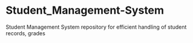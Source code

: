 # Student_Management-System
Student Management System repository for efficient handling of student records, grades
